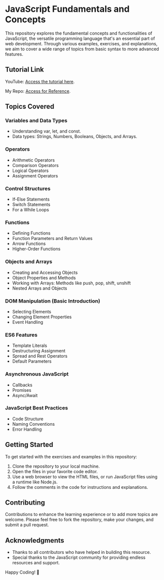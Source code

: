 # JavaScript Fundamentals and Concepts

This repository explores the fundamental concepts and functionalities of JavaScript, the versatile programming language that's an essential part of web development. Through various examples, exercises, and explanations, we aim to cover a wide range of topics from basic syntax to more advanced features.

## Tutorial Link

YouTube: [Access the tutorial here](https://www.youtube.com/watch?v=PkZNo7MFNFg&t=3360s).

My Repo: [Access for Reference](https://github.com/sagar9623/Learn_JavaScript).

## Topics Covered

### Variables and Data Types

- Understanding var, let, and const.
- Data types: Strings, Numbers, Booleans, Objects, and Arrays.

### Operators

- Arithmetic Operators
- Comparison Operators
- Logical Operators
- Assignment Operators

### Control Structures

- If-Else Statements
- Switch Statements
- For a While Loops

### Functions

- Defining Functions
- Function Parameters and Return Values
- Arrow Functions
- Higher-Order Functions

### Objects and Arrays

- Creating and Accessing Objects
- Object Properties and Methods
- Working with Arrays: Methods like push, pop, shift, unshift
- Nested Arrays and Objects

### DOM Manipulation (Basic Introduction)

- Selecting Elements
- Changing Element Properties
- Event Handling

### ES6 Features

- Template Literals
- Destructuring Assignment
- Spread and Rest Operators
- Default Parameters

### Asynchronous JavaScript

- Callbacks
- Promises
- Async/Await

### JavaScript Best Practices

- Code Structure
- Naming Conventions
- Error Handling

## Getting Started

To get started with the exercises and examples in this repository:

1. Clone the repository to your local machine.
2. Open the files in your favorite code editor.
3. Use a web browser to view the HTML files, or run JavaScript files using a runtime like Node.js.
4. Follow the comments in the code for instructions and explanations.

## Contributing

Contributions to enhance the learning experience or to add more topics are welcome. Please feel free to fork the repository, make your changes, and submit a pull request.

## Acknowledgments

- Thanks to all contributors who have helped in building this resource.
- Special thanks to the JavaScript community for providing endless resources and support.

Happy Coding! 🚀
